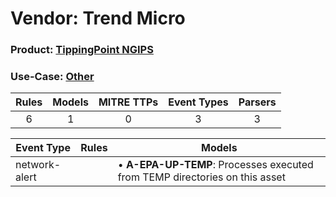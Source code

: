 Vendor: Trend Micro
===================
### Product: [TippingPoint NGIPS](../ds_trend_micro_tippingpoint_ngips.md)
### Use-Case: [Other](../../../../UseCases/uc_other.md)

| Rules | Models | MITRE TTPs | Event Types | Parsers |
|:-----:|:------:|:----------:|:-----------:|:-------:|
|   6   |   1    |     0      |      3      |    3    |

| Event Type    | Rules | Models                                                                          |
| ------------- | ----- | ------------------------------------------------------------------------------- |
| network-alert |       |  • <b>A-EPA-UP-TEMP</b>: Processes executed from TEMP directories on this asset |